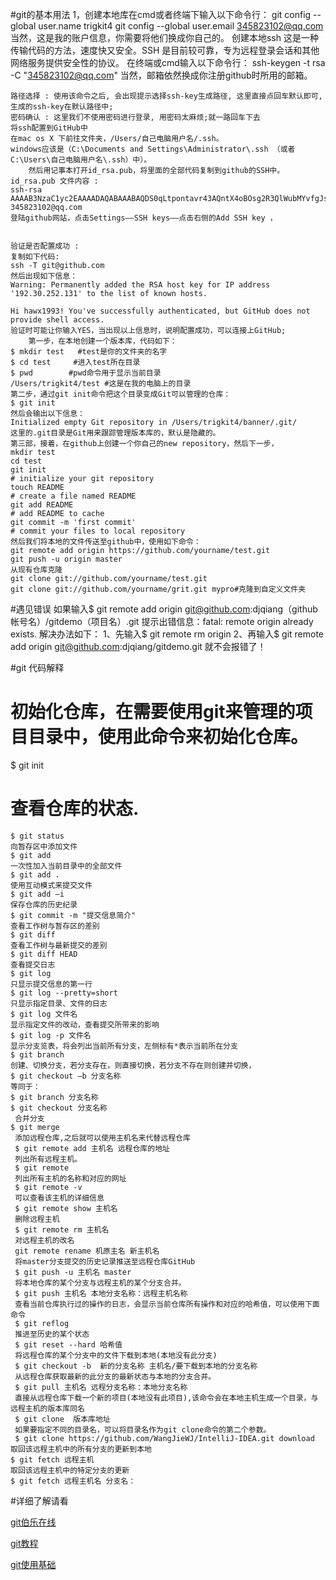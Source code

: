 #git的基本用法
	1，创建本地库在cmd或者终端下输入以下命令行：
	git config --global user.name trigkit4
	git config --global user.email 345823102@qq.com
	当然，这是我的账户信息，你需要将他们换成你自己的。
	创建本地ssh
	这是一种传输代码的方法，速度快又安全。SSH 是目前较可靠，专为远程登录会话和其他网络服务提供安全性的协议。
	在终端或cmd输入以下命令行：
	ssh-keygen -t rsa -C "345823102@qq.com"
	当然，邮箱依然换成你注册github时所用的邮箱。
	
	路径选择 : 使用该命令之后, 会出现提示选择ssh-key生成路径, 这里直接点回车默认即可, 生成的ssh-key在默认路径中;
	密码确认 : 这里我们不使用密码进行登录, 用密码太麻烦;就一路回车下去
	将ssh配置到GitHub中
	在mac os X 下前往文件夹，/Users/自己电脑用户名/.ssh。
	windows应该是（C:\Documents and Settings\Administrator\.ssh （或者 C:\Users\自己电脑用户名\.ssh）中）。
		然后用记事本打开id_rsa.pub，将里面的全部代码复制到github的SSH中。
	id_rsa.pub 文件内容 :
	ssh-rsa AAAAB3NzaC1yc2EAAAADAQABAAABAQDS0qLtpontavr43AQntX4oBOsg2R3QlWubMYvfgJsIDX6NWd5RaIDLBLEMwIFLDcpvpQKvk5S/bTy4vTuWqeY6fkQ/tZBKksQn1WuYDcSfjLF8BuPMfdkboTh9NaKESKnsiWdranEVbmB5vOAHm8T+HFGdzG7Tz4ygzCnTwvdpBYrd/4jgeazws2d7CuMeuyb+FxdDTQy9YmJJm+82ypfR//bLyzRJo3SYadnPO3VdOAZCO1Isky+p/0nNN/obC4t2y2+oHBAqJV9h37f9S8UShgDmZoVLicRi4poni0i70xj+t/hnOsT8fmEc+vM9USyN+ndawz2oWjikKgln1jOB 345823102@qq.com
	登陆github网站，点击Settings——SSH keys——点击右侧的Add SSH key ，

	
	验证是否配置成功 :
	复制如下代码:
	ssh -T git@github.com
	然后出现如下信息：
	Warning: Permanently added the RSA host key for IP address '192.30.252.131' to the list of known hosts.
	
	Hi hawx1993! You've successfully authenticated, but GitHub does not provide shell access.
	验证时可能让你输入YES，当出现以上信息时，说明配置成功，可以连接上GitHub;
		第一步，在本地创建一个版本库，代码如下：
	$ mkdir test   #test是你的文件夹的名字
	$ cd test     #进入test所在目录
	$ pwd        #pwd命令用于显示当前目录    
	/Users/trigkit4/test #这是在我的电脑上的目录
	第二步，通过git init命令把这个目录变成Git可以管理的仓库：
	$ git init
	然后会输出以下信息：
	Initialized empty Git repository in /Users/trigkit4/banner/.git/
	这里的.git目录是Git用来跟踪管理版本库的，默认是隐藏的。
	第三部，接着，在github上创建一个你自己的new repository，然后下一步，
	mkdir test  
	cd test   
	git init    
	# initialize your git repository  
	touch README  
	# create a file named README  
	git add README    
	# add README to cache  
	git commit -m 'first commit'  
	# commit your files to local repository  
	然后我们将本地的文件传送至github中，使用如下命令：
	git remote add origin https://github.com/yourname/test.git  
	git push -u origin master  
	从现有仓库克隆
	git clone git://github.com/yourname/test.git
	git clone git://github.com/yourname/grit.git mypro#克隆到自定义文件夹
#遇见错误
	如果输入$ git remote add origin git@github.com:djqiang（github帐号名）/gitdemo（项目名）.git 
    提示出错信息：fatal: remote origin already exists.
    解决办法如下：
    1、先输入$ git remote rm origin
    2、再输入$ git remote add origin git@github.com:djqiang/gitdemo.git 就不会报错了！   

#git 代码解释
# 初始化仓库，在需要使用git来管理的项目目录中，使用此命令来初始化仓库。
$ git init
# 查看仓库的状态.
	$ git status
	向暂存区中添加文件
	$ git add
	一次性加入当前目录中的全部文件
	$ git add .
	使用互动模式来提交文件
	$ git add –i 
	保存仓库的历史纪录
	$ git commit -m "提交信息简介" 
	查看工作树与暂存区的差别
	$ git diff
	查看工作树与最新提交的差别
	$ git diff HEAD
	查看提交日志
	$ git log
	只显示提交信息的第一行
	$ git log --pretty=short
	只显示指定目录、文件的日志
	$ git log 文件名
	显示指定文件的改动，查看提交所带来的影响
	$ git log -p 文件名
	显示分支览表，将会列出当前所有分支，左侧标有*表示当前所在分支
	$ git branch
	创建、切换分支，若分支存在，则直接切换，若分支不存在则创建并切换，
	$ git checkout –b 分支名称
	等同于：
	$ git branch 分支名称
	$ git checkout 分支名称
	 合并分支
	$ git merge
	 添加远程仓库,之后就可以使用主机名来代替远程仓库
	 $ git remote add 主机名 远程仓库的地址
	 列出所有远程主机。
	 $ git remote
	 列出所有主机的名称和对应的网址
	 $ git remote -v
	 可以查看该主机的详细信息
	 $ git remote show 主机名
	 删除远程主机
	 $ git remote rm 主机名
	 对远程主机的改名
	 git remote rename 机原主名 新主机名
	 将master分支提交的历史记录推送至远程仓库GitHub
	 $ git push -u 主机名 master
	 将本地仓库的某个分支与远程主机的某个分支合并。
	 $ git push 主机名 本地分支名称：远程主机名称
	 查看当前仓库执行过的操作的日志，会显示当前仓库所有操作和对应的哈希值，可以使用下面命令
	 $ git reflog
	 推进至历史的某个状态
	 $ git reset --hard 哈希值
	 将远程仓库的某个分支中的文件下载到本地(本地没有此分支)
	 $ git checkout -b  新的分支名称 主机名/要下载到本地的分支名称
	 从远程仓库获取最新的此分支的最新状态与本地的分支合并。
	 $ git pull 主机名 远程分支名称：本地分支名称
	 直接从远程仓库下载一个新的项目(本地没有此项目),该命令会在本地主机生成一个目录，与远程主机的版本库同名
	 $ git clone  版本库地址
	 如果要指定不同的目录名，可以将目录名作为git clone命令的第二个参数。
	 $ git clone https://github.com/WangJieWJ/IntelliJ-IDEA.git download
	取回该远程主机中的所有分支的更新到本地
	$ git fetch 远程主机
	取回该远程主机中的特定分支的更新
	$ git fetch 远程主机名 分支名：
 #详细了解请看

[git伯乐在线](http://blog.jobbole.com/78960/)

[git教程](http://www.yiibai.com/git/)

[git使用基础](http://www.open-open.com/lib/view/open1332904495999.html)